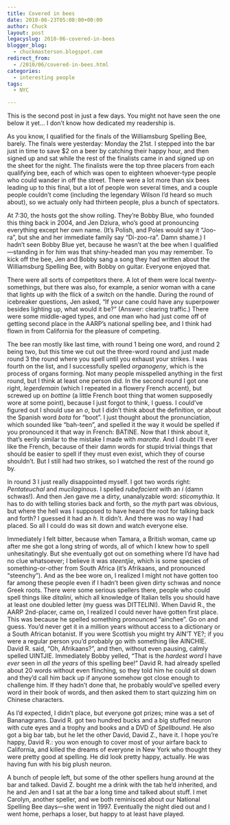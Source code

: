 ```yaml
---
title: Covered in bees
date: 2010-06-23T05:08:00+00:00
author: Chuck
layout: post
legacyslug: 2010-06-covered-in-bees
blogger_blog:
  - chuckmasterson.blogspot.com
redirect_from:
  - /2010/06/covered-in-bees.html
categories:
  - interesting people
tags:
  - NYC

---
```

This is the second post in just a few days. You might not have seen the one
below it yet… I don’t know how dedicated my readership is. 

As you know, I qualified for the finals of the Williamsburg Spelling Bee,
barely. The finals were yesterday: Monday the 21st. I stepped into the bar just
in time to save $2 on a beer by catching their happy hour, and then signed up
and sat while the rest of the finalists came in and signed up on the sheet for
the night. The finalists were the top three placers from each qualifying bee,
each of which was open to eighteen whoever-type people who could wander in off
the street. There were a lot more than six bees leading up to this final, but a
lot of people won several times, and a couple people couldn’t come (including
the legendary Wilson I’d heard so much about), so we actualy only had thirteen
people, plus a bunch of spectators.

At 7:30, the hosts got the show rolling. They’re Bobby Blue, who founded this
thing back in 2004, and Jen Dziura, who’s good at pronouncing everything except
her own name. (It’s Polish, and Poles would say it “Joo-ra”, but she and her
immediate family say “Di-zoo-ra”. Damn shame.) I hadn’t seen Bobby Blue yet,
because he wasn’t at the bee when I qualified—standing in for him was that
shiny-headed man you may remember. To kick off the bee, Jen and Bobby sang a
song they had written about the Williamsburg Spelling Bee, with Bobby on
guitar. Everyone enjoyed that.

There were all sorts of competitors there. A lot of them were local
twenty-somethings, but there was also, for example, a senior woman with a cane
that lights up with the flick of a switch on the handle. During the round of
icebreaker questions, Jen asked, “If your cane could have any superpower
besides lighting up, what would it be?” (Answer: clearing traffic.) There were
some middle-aged types, and one man who had just come off of getting second
place in the AARP’s national spelling bee, and I think had flown in from
California for the pleasure of competing.

The bee ran mostly like last time, with round 1 being one word, and round 2
being two, but this time we cut out the three-word round and just made round 3
the round where you spell until you exhaust your strikes. I was fourth on the
list, and I successfully spelled *organogeny*, which is the process of organs
forming. Not many people misspelled anything in the first round, but I think at
least one person did. In the second round I got one right, *legerdemain* (which
I repeated in a flowery French accent), but screwed up on *bottine* (a little
French boot thing that women supposedly wore at some point), because I just
forgot to think, I guess. I could’ve figured out I should use an *o*, but I
didn’t think about the definition, or about the Spanish word *bota* for “boot”.
I just thought about the pronunciation, which sounded like “bah-teen”, and
spelled it the way it would be spelled if you pronounced it that way in French:
BATINE. Now that I think about it, that’s eerily similar to the mistake I made
with *marotte*. And I doubt I’ll ever like the French, because of their damn
words for stupid trivial things that should be easier to spell if they must
even exist, which they of course shouldn’t. But I still had two strikes, so I
watched the rest of the round go by.

In round 3 I just really disappointed myself. I got two words right:
*Pentateuchal* and *mucilaginous*. I spelled *rubefacient* with an *i* (damn
schwas!). And then Jen gave me a dirty, unanalyzable word: *sticomythia*. It
has to do with telling stories back and forth, so the *myth* part was obvious,
but where the hell was I supposed to have heard the root for talking back and
forth? I guessed it had an *h*. It didn’t. And there was no way I had placed.
So all I could do was sit down and watch everyone else.

Immediately I felt bitter, because when Tamara, a British woman, came up after
me she got a long string of words, all of which I knew how to spell
unhesitatingly. But she eventually got out on something where I’d have had no
clue whatsoever; I believe it was *steentjie*, which is some species of
something-or-other from South Africa (it’s Afrikaans, and pronounced
“steenchy”). And as the bee wore on, I realized I might not have gotten too far
among these people even if I hadn’t been given dirty schwas and nonce Greek
roots. There were some serious spellers there, people who could spell things
like *ditalini*, which all knowledge of Italian tells you should have at least
one doubled letter (my guess was DITTELINI). When David R., the AARP
2nd-placer, came on, I realized I could never have gotten first place. This was
because he spelled something pronounced “ainchee”. Go on and guess. You’d never
get it in a million years without access to a dictionary or a South African
botanist. If you were Scottish you might try AIN’T YE?; if you were a regular
person you’d probably go with something like AINCHIE. David R. said, “Oh,
Afrikaans?”, and then, without even pausing, calmly spelled UINTJIE.
Immediately Bobby yelled, “That is the *hardest word* I have *ever* seen in
*all the years* of this spelling bee!” David R. had already spelled about 20
words without even flinching, so they told him he could sit down and they’d
call him back up if anyone somehow got close enough to challenge him. If they
hadn’t done that, he probably would’ve spelled every word in their book of
words, and then asked them to start quizzing him on Chinese characters.

As I’d expected, I didn’t place, but everyone got prizes; mine was a set of
Bananagrams. David R. got two hundred bucks and a big stuffed neuron with cute
eyes and a trophy and books and a DVD of *Spellbound*. He also got a big bar
tab, but he let the other David, David Z., have it. I hope you’re happy, David
R.: you won enough to cover most of your airfare back to California, and killed
the dreams of everyone in New York who thought they were pretty good at
spelling. He did look pretty happy, actually. He was having fun with his big
plush neuron.

A bunch of people left, but some of the other spellers hung around at the bar
and talked. David Z. bought me a drink with the tab he’d inherited, and he and
Jen and I sat at the bar a long time and talked about stuff. I met Carolyn,
another speller, and we both reminisced about our National Spelling Bee
days—she went in 1997. Eventually the night died out and I went home, perhaps a
loser, but happy to at least have played.


